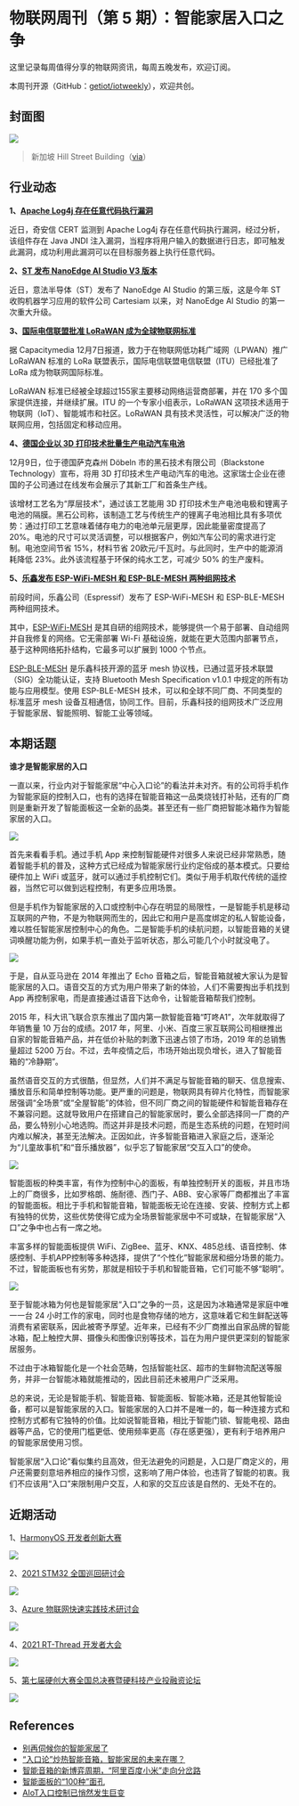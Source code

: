 # 物联网周刊（第 5 期）：智能家居入口之争



这里记录每周值得分享的物联网资讯，每周五晚发布，欢迎订阅。

本周刊开源（GitHub：[getiot/iotweekly](https://github.com/getiot/iotweekly)），欢迎共创。



## 封面图

![](https://static.getiot.tech/weekly-005-cover-Singapore-Hill-Street-Building.png)

> 新加坡 Hill Street Building（[via](https://thehoneycombers.com/singapore/singapore-architecture-buildings/)）



## 行业动态

**1、[Apache Log4j 存在任意代码执行漏洞](https://www.secrss.com/articles/36995)**

近日，奇安信 CERT 监测到 Apache Log4j 存在任意代码执行漏洞，经过分析，该组件存在 Java JNDI 注入漏洞，当程序将用户输入的数据进行日志，即可触发此漏洞，成功利用此漏洞可以在目标服务器上执行任意代码。

**2、[ST 发布 NanoEdge AI Studio V3 版本](https://www.st.com/content/st_com/en/campaigns/nanoedgeaistudio.html?icmp=tt24383_gl_bn_nov2021)**

近日，意法半导体（ST）发布了 NanoEdge AI Studio 的第三版，这是今年 ST 收购机器学习应用的软件公司 Cartesiam 以来，对 NanoEdge AI Studio 的第一次重大升级。

**3、[国际电信联盟批准 LoRaWAN 成为全球物联网标准](https://www.iot101.com/news/1107.html)**

据 Capacitymedia 12月7日报道，致力于在物联网低功耗广域网（LPWAN）推广 LoRaWAN 标准的 LoRa 联盟表示，国际电信联盟电信联盟（ITU）已经批准了 LoRa 成为物联网国际标准。

LoRaWAN 标准已经被全球超过155家主要移动网络运营商部署，并在 170 多个国家提供连接，并继续扩展。ITU 的一个专家小组表示，LoRaWAN 这项技术适用于物联网（IoT）、智能城市和社区。LoRaWAN 具有技术灵活性，可以解决广泛的物联网应用，包括固定和移动应用。

**4、[德国企业以 3D 打印技术批量生产电动汽车电池](https://www.blackstoneresources.ch/activities/battery-technology/)**

12月9日，位于德国萨克森州 Döbeln 市的黑石技术有限公司（Blackstone Technology）宣布，将用 3D 打印技术生产电动汽车的电池。这家瑞士企业在德国的子公司通过在线发布会展示了其新工厂和首条生产线。

该增材工艺名为“厚层技术”，通过该工艺能用 3D 打印技术生产电池电极和锂离子电池的隔膜。黑石公司称，该制造工艺与传统生产的锂离子电池相比具有多项优势：通过打印工艺意味着储存电力的电池单元层更厚，因此能量密度提高了 20%。电池的尺寸可以灵活调整，可以根据客户，例如汽车公司的需求进行定制。电池空间节省 15%，材料节省 20欧元/千瓦时。与此同时，生产中的能源消耗降低 23%。此外该流程基于环保的纯水工艺，可减少 50% 的生产废料。

**5、[乐鑫发布 ESP-WiFi-MESH 和 ESP-BLE-MESH 两种组网技术](https://www.laoyaoba.com/n/799800)**

前段时间，乐鑫公司（Espressif）发布了 ESP-WiFi-MESH 和 ESP-BLE-MESH 两种组网技术。

其中，[ESP-WiFi-MESH](https://docs.espressif.com/projects/esp-idf/zh_CN/latest/esp32/api-guides/esp-wifi-mesh.html) 是其自研的组网技术，能够提供一个易于部署、自动组网并自我修复的网络。它无需部署 Wi-Fi 基础设施，就能在更大范围内部署节点，基于这种网络拓扑结构，它最多可以扩展到 1000 个节点。

[ESP-BLE-MESH](https://docs.espressif.com/projects/esp-idf/zh_CN/latest/esp32/api-guides/esp-ble-mesh/ble-mesh-index.html) 是乐鑫科技开源的蓝牙 mesh 协议栈，已通过蓝牙技术联盟（SIG）全功能认证，支持 Bluetooth Mesh Specification v1.0.1 中规定的所有功能与应用模型。使用 ESP-BLE-MESH 技术，可以和全球不同厂商、不同类型的标准蓝牙 mesh 设备互相通信，协同工作。目前，乐鑫科技的组网技术广泛应用于智能家居、智能照明、智能工业等领域。



## 本期话题

**谁才是智能家居的入口**

一直以来，行业内对于智能家居“中心入口论”的看法并未对齐。有的公司将手机作为智能家庭的控制入口，也有的选择在智能音箱这一品类烧钱打补贴，还有的厂商则是重新开发了智能面板这一全新的品类。甚至还有一些厂商把智能冰箱作为智能家居的入口。

![](https://static.getiot.tech/week-004-IoT_New-Sub-Image-1.jpg)

首先来看看手机。通过手机 App 来控制智能硬件对很多人来说已经非常熟悉，随着智能手机的普及，这种方式已经成为智能家居行业约定俗成的基本模式。只要给硬件加上 WiFi 或蓝牙，就可以通过手机控制它们。类似于用手机取代传统的遥控器，当然它可以做到远程控制，有更多应用场景。

但是手机作为智能家居的入口或控制中心存在明显的局限性，一是智能手机是移动互联网的产物，不是为物联网而生的，因此它和用户是高度绑定的私人智能设备，难以胜任智能家居控制中心的角色。二是智能手机的续航问题，以智能音箱的关键词唤醒功能为例，如果手机一直处于监听状态，那么可能几个小时就没电了。

![](https://static.getiot.tech/week-005-smart-speakers-1024x682.jpg)

于是，自从亚马逊在 2014 年推出了 Echo 音箱之后，智能音箱就被大家认为是智能家居的入口。语音交互的方式为用户带来了新的体验，人们不需要掏出手机找到 App 再控制家电，而是直接通过语音下达命令，让智能音箱帮我们控制。

2015 年，科大讯飞联合京东推出了国内第一款智能音箱“叮咚A1”，次年就取得了年销售量 10 万台的成绩。2017 年，阿里、小米、百度三家互联网公司相继推出自家的智能音箱产品，并在低价补贴的刺激下迅速占领了市场，2019 年的总销售量超过 5200 万台。不过，去年疫情之后，市场开始出现负增长，进入了智能音箱的“冷静期”。

虽然语音交互的方式很酷，但显然，人们并不满足与智能音箱的聊天、信息搜索、播放音乐和简单控制等功能。更严重的问题是，物联网具有碎片化特性，而智能家居强调“全场景”或“全屋智能”的体验，但不同厂商之间的智能硬件和智能音箱存在不兼容问题。这就导致用户在搭建自己的智能家居时，要么全部选择同一厂商的产品，要么特别小心地选购。而这并非是技术问题，而是生态系统的问题，在短时间内难以解决，甚至无法解决。正因如此，许多智能音箱进入家庭之后，逐渐沦为“儿童故事机”和“音乐播放器”，似乎忘了智能家居“交互入口”的使命。

![](https://static.getiot.tech/week-004-smart-home-1.jpg)

智能面板的种类丰富，有作为控制中心的面板，有单独控制开关的面板，并且市场上的厂商很多，比如罗格朗、施耐德、西门子、ABB、安心家等厂商都推出了丰富的智能面板。相比于手机和智能音箱，智能面板无论在连接、安装、控制方式上都有独特的优势，这些优势使得它成为全场景智能家居中不可或缺，在智能家居“入口”之争中也占有一席之地。

丰富多样的智能面板提供 WiFi、ZigBee、蓝牙、KNX、485总线、语音控制、体感控制、手机APP控制等多种选择，提供了“个性化”智能家居和细分场景的能力。不过，智能面板也有劣势，那就是相较于手机和智能音箱，它们可能不够“聪明”。

![](https://static.getiot.tech/week-005-Samsung-Smart-Fridge.jpg)

至于智能冰箱为何也是智能家居“入口”之争的一员，这是因为冰箱通常是家庭中唯一一台 24 小时工作的家电，同时也是食物存储的地方，这意味着它和生鲜配送等消费有紧密联系，因此被寄予厚望。近年来，已经有不少厂商推出自家品牌的智能冰箱，配上触控大屏、摄像头和图像识别等技术，旨在为用户提供更深刻的智能家居服务。

不过由于冰箱智能化是一个社会范畴，包括智能社区、超市的生鲜物流配送等服务，并非一台智能冰箱就能推动的，因此目前还未被用户广泛采用。

总的来说，无论是智能手机、智能音箱、智能面板、智能冰箱，还是其他智能设备，都可以是智能家居的入口。智能家居的入口并不是唯一的，每一种连接方式和控制方式都有它独特的价值。比如说智能音箱，相比于智能门锁、智能电视、路由器等产品，它的使用门槛更低、使用频率更高（存在感更强），更有利于培养用户的智能家居使用习惯。

智能家居“入口论”看似集约且高效，但无法避免的问题是，入口是厂商定义的，用户还需要刻意培养相应的操作习惯，这影响了用户体验，也违背了智能的初衷。我们不应该用“入口”来限制用户交互，人和家的交互应该是自然的、无处不在的。



## 近期活动

1、[HarmonyOS 开发者创新大赛](https://developer.huawei.com/consumer/cn/activity/digixActivity/digixdetail/301633681676946535)

![](https://static.getiot.tech/HarmonyOS开发者创新大赛2021.jpg)

2、[2021 STM32 全国巡回研讨会](https://www.st.com/content/st_com/zh/about/events/events.html/stm32-china-roadshows-2021.html)

![](https://static.getiot.tech/stm32-china-roadshows-2021.jpeg)

3、[Azure 物联网快速实践技术研讨会](https://mp.weixin.qq.com/s/n8klh-H5yq2K3dqk4N2znQ)

![](https://static.getiot.tech/week-004-Seeed-Azure-IoT.png)

4、[2021 RT-Thread 开发者大会](https://www.bagevent.com/event/7759339?discountCode=rtt)

![](https://static.getiot.tech/weekly-001-RDC-2021.png)

5、[第七届硬创大赛全国总决赛暨硬科技产业投融资论坛](http://www.elecfans.com/d/1725214.html)

![](https://static.getiot.tech/weekly-004-China-Hardware-Innovation-Maker-Competition-2021.png)



## References

- [别再伺候你的智能家居了 ](https://www.sohu.com/a/495167147_115207)
- [“入口论”炒热智能音箱，智能家居的未来在哪？](https://smarthome.ofweek.com/2021-06/ART-91000-8500-30502613.html)
- [智能音箱的新博弈周期，“阿里百度小米”走向分岔路](https://www.36kr.com/p/1518430584118531)
- [智能面板的“100种”面孔](https://caifuhao.eastmoney.com/news/20210729113550682118230)
- [AIoT入口控制已悄然发生巨变](https://www.jiemian.com/article/4834860.html)
